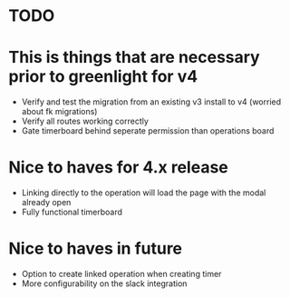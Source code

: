 # TODO

# This is things that are necessary prior to greenlight for v4
 - Verify and test the migration from an existing v3 install to v4 (worried about fk migrations)
 - Verify all routes working correctly
 - Gate timerboard behind seperate permission than operations board

# Nice to haves for 4.x release
 - Linking directly to the operation will load the page with the modal already open
 - Fully functional timerboard

# Nice to haves in future
  - Option to create linked operation when creating timer
  - More configurability on the slack integration